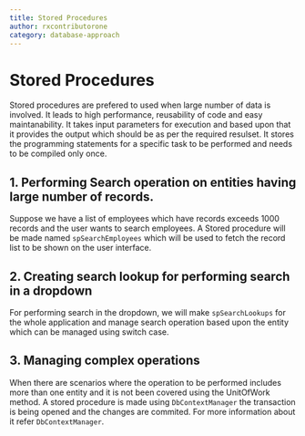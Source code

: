 ```yaml
---
title: Stored Procedures
author: rxcontributorone
category: database-approach
---
```


# Stored Procedures
Stored procedures are prefered to used when large number of data is involved. It leads to high performance, reusability of code and easy maintanability. It takes input parameters for execution and based upon that it provides the output which should be as per the required resulset. It stores the programming statements for a specific task to be performed and needs to be compiled only once. 

## 1. Performing Search operation on entities having large number of records.
Suppose we have a list of employees which have records exceeds 1000 records and the user wants to search employees. A Stored procedure will be made named `spSearchEmployees` which will be used to fetch the record list to be shown on the user interface.  

## 2. Creating search lookup for performing search in a dropdown
For performing search in the dropdown, we will make `spSearchLookups` for the whole application and manage search operation based upon the entity which can be managed using switch case.     

## 3. Managing complex operations
When there are scenarios where the operation to be performed includes more than one entity and it is not been covered using the UnitOfWork method. A stored procedure is made using `DbContextManager` the transaction is being opened and the changes are commited. For more information about it refer `DbContextManager`.